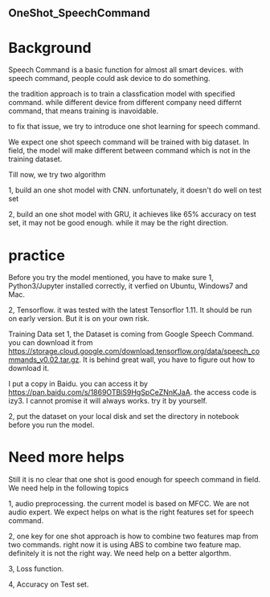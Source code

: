 ## OneShot_SpeechCommand
# Background
Speech Command is a basic function for almost all smart devices. with speech command, people could ask device to do something. 

the tradition approach is to train a classfication model with specified command. while different device from different company need differnt command, that means training is inavoidable. 

to fix that issue, we try to introduce one shot learning for speech command. 

We expect one shot speech command will be trained with big dataset. In field, the model will make different between command which is not in the training dataset.  

Till now, we try two algorithm

1, build an one shot model with CNN. unfortunately, it doesn't do well on test set

2, build an one shot model with GRU, it achieves like 65% accuracy on test set, it may not be good enough. while it may be the right direction. 


# practice



Before you try the model mentioned, you have to make sure
1, Python3/Jupyter installed correctly, it verfied on Ubuntu, Windows7 and Mac. 

2, Tensorflow. it was tested with the latest Tensorflor 1.11. It should be run on early version. But it is on your own risk. 

Training Data set
1, the Dataset is coming from Google Speech Command. you can download it from https://storage.cloud.google.com/download.tensorflow.org/data/speech_commands_v0.02.tar.gz. 
   It is behind great wall, you have to figure out how to download it. 
   
   I put a copy in Baidu. you can access it by  https://pan.baidu.com/s/1869OTBiS9HgSpCeZNnKJaA. the access code is izy3. 
   I cannot promise it will always works. try it by yourself. 

2, put the dataset on your local disk and set the directory in notebook before you run the model. 


# Need more helps
Still it is no clear that one shot is good enough for speech command in field. 
We need help in the following topics

1, audio preprocessing. the current model is based on MFCC. We are not audio expert. We expect helps on what is the right features set for speech command. 

2, one key for one shot approach is how to combine two features map from two commands. right now it is using ABS to combine two feature map. definitely it is not the right way. We need help on a better algorthm. 

3, Loss function. 

4, Accuracy on Test set. 


